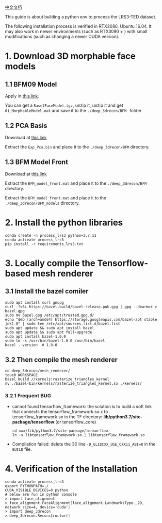[中文文档](docs/prepare_env/zh/install_guide_lrs3-zh.md)

This guide is about building a python env to process the LRS3-TED dataset.

The following installation process is verified in RTX2080, Ubuntu 16.04. It may also work in newer environments (such as RTX3090 + ) with small modifications (such as changing a newer CUDA version).

# 1. Download 3D morphable face models

## 1.1  BFM09 Model

Apply in [this link](https://faces.dmi.unibas.ch/bfm/).

You can get a `BaselFaceModel.tgz`, unzip it, unzip it and get `01_MorphableModel.mat` and save it to the `./deep_3drecon/BFM ` folder

## 1.2 PCA Basis

Download at [this link](https://github.com/Juyong/3DFace/blob/master/Exp_Pca.bin)

Extract the `Exp_Pca.bin` and place it to the `./deep_3drecon/BFM` directory.

## 1.3 BFM Model Front

Download at [this link](https://cloud.tsinghua.edu.cn/f/b1a0e03bdb69445f8148/?dl=1)

Extract the `BFM_model_front.mat` and place it to the `./deep_3drecon/BFM` directory.

Extract the `BFM_model_front.mat` and place it to the `./deep_3drecon/BFM_models` directory.

# 2. Install the python libraries

```
conda create -n process_lrs3 python=3.7.11
conda activate process_lrs3
pip install -r requirements_lrs3.txt
```

# 3. Locally compile the Tensorflow-based mesh renderer

## 3.1 Install the bazel comiler

```
sudo apt install curl gnupg
curl -fsSL https://bazel.build/bazel-release.pub.gpg | gpg --dearmor > bazel.gpg
sudo mv bazel.gpg /etc/apt/trusted.gpg.d/
echo "deb [arch=amd64] https://storage.googleapis.com/bazel-apt stable jdk1.8" | sudo tee /etc/apt/sources.list.d/bazel.list
sudo apt update && sudo apt install bazel
sudo apt update && sudo apt full-upgrade
sudo apt install bazel-1.0.0
sudo ln -s /usr/bin/bazel-1.0.0 /usr/bin/bazel
bazel --version  # 1.0.0

```

## 3.2 Then compile the mesh renderer

```
cd deep_3drecon/mesh_renderer/
touch WORKSPACE
bazel build //kernels:rasterize_triangles_kernel 
mv ./bazel-bin/kernels/rasterize_triangles_kernel.so ./kernels/
```

### 3.2.1 Frequent BUG

* cannot found tensorflow_framework: the solution is to build a soft link that connects the tensorflow_framework.so.x to tensorflow_framework.so in the TF directory: **lib/python3.7/site-package/tensorflow** (or tensorflow_core)

  ```
  cd xxx/lib/python3.7/site-package/tensorflow
  ln -s libtensorflow_framework.so.1 libtensorflow_framework.so
  ```
* Compilation failed: delete the 30 line `-D_GLIBCXX_USE_CXX11_ABI=0` in the  `BUILD` file.

# 4. Verification of the Installation

```
conda activate process_lrs3
export PYTHONPATH=./
CUDA_VISIBLE_DEVICES=0 python 
# below are run in python console
> import face_alignment
> face_alignment.FaceAlignment(face_alignment.LandmarksType._2D, network_size=4, device='cuda')
> import deep_3drecon
> deep_3drecon.Reconstructor()
```
